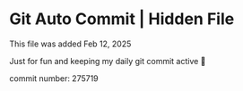 # Git Auto Commit | Hidden File

This file was added Feb 12, 2025

Just for fun and keeping my daily git commit active 🤪

commit number: 275719
